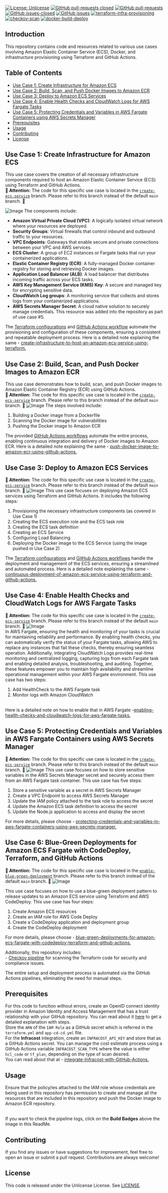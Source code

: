 [![License: Unlicense](https://img.shields.io/badge/license-Unlicense-white.svg)](https://choosealicense.com/licenses/unlicense/) [![GitHub pull-requests closed](https://img.shields.io/github/issues-pr-closed/kunduso/add-aws-ecr-ecs-fargate)](https://github.com/kunduso/add-aws-ecr-ecs-fargate/pulls?q=is%3Apr+is%3Aclosed) [![GitHub pull-requests](https://img.shields.io/github/issues-pr/kunduso/add-aws-ecr-ecs-fargate)](https://GitHub.com/kunduso/add-aws-ecr-ecs-fargate/pull/) 
[![GitHub issues-closed](https://img.shields.io/github/issues-closed/kunduso/add-aws-ecr-ecs-fargate)](https://github.com/kunduso/add-aws-ecr-ecs-fargate/issues?q=is%3Aissue+is%3Aclosed) [![GitHub issues](https://img.shields.io/github/issues/kunduso/add-aws-ecr-ecs-fargate)](https://GitHub.com/kunduso/add-aws-ecr-ecs-fargate/issues/) 
[![terraform-infra-provisioning](https://github.com/kunduso/add-aws-ecr-ecs-fargate/actions/workflows/terraform.yml/badge.svg?branch=main)](https://github.com/kunduso/add-aws-ecr-ecs-fargate/actions/workflows/terraform.yml) [![checkov-scan](https://github.com/kunduso/add-aws-ecr-ecs-fargate/actions/workflows/code-scan.yml/badge.svg?branch=main)](https://github.com/kunduso/add-aws-ecr-ecs-fargate/actions/workflows/code-scan.yml) [![docker-build-deploy](https://github.com/kunduso/add-aws-ecr-ecs-fargate/actions/workflows/app-ci-cd.yml/badge.svg?branch=main)](https://github.com/kunduso/add-aws-ecr-ecs-fargate/actions/workflows/app-ci-cd.yml)


## Introduction
This repository contains code and resources related to various use cases involving Amazon Elastic Container Service (ECS), Docker, and infrastructure provisioning using Terraform and GitHub Actions.
## Table of Contents
- [Use Case 1: Create Infrastructure for Amazon ECS](#use-case-1-create-infrastructure-for-amazon-ecs)
- [Use Case 2: Build, Scan, and Push Docker Images to Amazon ECR](#use-case-2-build-scan-and-push-docker-images-to-amazon-ecr)
- [Use Case 3: Deploy to Amazon ECS Services](#use-case-3-deploy-to-amazon-ecs-services)
- [Use Case 4: Enable Health Checks and CloudWatch Logs for AWS Fargate Tasks](#use-case-4-enable-health-checks-and-cloudwatch-logs-for-aws-fargate-tasks)
- [Use Case 5: Protecting Credentials and Variables in AWS Fargate Containers using AWS Secrets Manager](#use-case-5-protecting-credentials-and-variables-in-aws-fargate-containers-using-aws-secrets-manager)
- [Prerequisites](#prerequisites)
- [Usage](#usage)
- [Contributing](#contributing)
- [License](#license)


## Use Case 1: Create Infrastructure for Amazon ECS

This use case covers the creation of all necessary infrastructure components required to host an Amazon Elastic Container Service (ECS) using Terraform and GitHub Actions. 
</br> **🔔 Attention:** The code for this specific use case is located in the [`create-ecs-service`](https://github.com/kunduso/add-aws-ecr-ecs-fargate/tree/create-ecs-service) branch. Please refer to this branch instead of the default `main` branch. **🔔**

![Image](https://skdevops.files.wordpress.com/2024/04/90-image-1-2.png)
The components include:
- **Amazon Virtual Private Cloud (VPC)**: A logically isolated virtual network where your resources are deployed.
- **Security Groups**: Virtual firewalls that control inbound and outbound traffic to your resources.
- **VPC Endpoints**: Gateways that enable secure and private connections between your VPC and AWS services.
- **ECS Cluster**: A group of EC2 instances or Fargate tasks that run your containerized applications.
- **Elastic Container Registry (ECR)**: A fully-managed Docker container registry for storing and retrieving Docker images.
- **Application Load Balancer (ALB)**: A load balancer that distributes incoming traffic across your ECS tasks.
- **AWS Key Management Service (KMS) Key**: A secure and managed key for encrypting sensitive data.
- **CloudWatch Log groups**: A monitoring service that collects and stores logs from your containerized applications.
- **AWS Secrets Manager Secret**: A cloud native solution to securely manage credentials. This resource was added into the repository as part of use case #5.

The [Terraform configurations](./infra/) and [GitHub Actions workflow](./.github/workflows/terraform.yml) automate the provisioning and configuration of these components, ensuring a consistent and repeatable deployment process. Here is a detailed note explaining the same - [create-infrastructure-to-host-an-amazon-ecs-service-using-terraform.](http://skundunotes.com/2024/04/10/create-infrastructure-to-host-an-amazon-ecs-service-using-terraform/)
## Use Case 2: Build, Scan, and Push Docker Images to Amazon ECR

This use case demonstrates how to build, scan, and push Docker images to Amazon Elastic Container Registry (ECR) using GitHub Actions.
</br> **🔔 Attention:** The code for this specific use case is located in the [`create-ecs-service`](https://github.com/kunduso/add-aws-ecr-ecs-fargate/tree/create-ecs-service) branch. Please refer to this branch instead of the default `main` branch. **🔔**
![Image](https://skdevops.files.wordpress.com/2024/04/91-image-1.png)
The steps involved include:

1. Building a Docker image from a Dockerfile
2. Scanning the Docker image for vulnerabilities
3. Pushing the Docker image to Amazon ECR

The provided [GitHub Actions workflows](./.github/workflows/app-ci-cd.yml) automate the entire process, enabling continuous integration and delivery of Docker images to Amazon ECR. Here is a detailed note explaining the same - [push-docker-image-to-amazon-ecr-using-github-actions.](http://skundunotes.com/2024/04/28/push-docker-image-to-amazon-ecr-using-github-actions/)

## Use Case 3: Deploy to Amazon ECS Services
**🔔 Attention:** The code for this specific use case is located in the [`create-ecs-service`](https://github.com/kunduso/add-aws-ecr-ecs-fargate/tree/create-ecs-service) branch. Please refer to this branch instead of the default `main` branch. **🔔**
![Image](https://skdevops.files.wordpress.com/2024/05/92-image-0-2.png)
This use case focuses on deploying Amazon ECS services using Terraform and GitHub Actions. It includes the following steps:

1. Provisioning the necessary infrastructure components (as covered in Use Case 1)
2. Creating the ECS execution role and the ECS task role
3. Creating the ECS task definition
4. Creating an ECS Service
5. Configuring Load Balancing
6. Deploying the Docker image to the ECS Service (using the image pushed in Use Case 2)

The [Terraform configurations](./deploy/) and [GitHub Actions workflows](./.github/workflows/app-ci-cd.yml) handle the deployment and management of the ECS services, ensuring a streamlined and automated process. Here is a detailed note explaining the same - [continuous-deployment-of-amazon-ecs-service-using-terraform-and-github-actions.](http://skundunotes.com/2024/05/06/continuous-deployment-of-amazon-ecs-service-using-terraform-and-github-actions/)

## Use Case 4: Enable Health Checks and CloudWatch Logs for AWS Fargate Tasks
**🔔 Attention:** The code for this specific use case is located in the [`create-ecs-service`](https://github.com/kunduso/add-aws-ecr-ecs-fargate/tree/create-ecs-service) branch. Please refer to this branch instead of the default `main` branch. **🔔**
![Image](https://skdevops.files.wordpress.com/2024/06/94-image-0.png)
</br> In AWS Fargate, ensuring the health and monitoring of your tasks is crucial for maintaining reliability and performance. By enabling health checks, you can automatically verify the status of your Fargate tasks, allowing AWS to replace any instances that fail these checks, thereby ensuring seamless operation. Additionally, integrating CloudWatch Logs provides real-time monitoring and centralized logging, capturing logs from each Fargate task and enabling detailed analysis, troubleshooting, and auditing. Together, these features empower you to maintain high availability and streamline operational management within your AWS Fargate environment. This use case has two steps:

1. Add HealthCheck to the AWS Fargate task
2. Monitor logs with Amazon CloudWatch

</br> Here is a detailed note on how to enable that in AWS Fargate -[enabling-health-checks-and-cloudwatch-logs-for-aws-fargate-tasks.](https://skundunotes.com/2024/06/27/enabling-health-checks-and-cloudwatch-logs-for-aws-fargate-tasks/)

## Use Case 5: Protecting Credentials and Variables in AWS Fargate Containers using AWS Secrets Manager
**🔔 Attention:** The code for this specific use case is located in the [`create-ecs-service`](https://github.com/kunduso/add-aws-ecr-ecs-fargate/tree/create-ecs-service) branch. Please refer to this branch instead of the default `main` branch. **🔔**
![Image](https://skdevops.files.wordpress.com/2024/06/96-image-0.png)
This use case focuses on how to store sensitive variables in the AWS Secrets Manager secret and securely access them from an AWS Fargate task container. This use case has five steps:

1. Store a sensitive variable as a secret in AWS Secrets Manager
2. Create a VPC Endpoint to access AWS Secrets Manager
3. Update the IAM policy attached to the task role to access the secret
4. Update the Amazon ECS task definition to access the secret
5. Update the Node.js application to access and display the secret

For more details, please choose - [protecting-credentials-and-variables-in-aws-fargate-containers-using-aws-secrets-manager.](https://skundunotes.com/2024/07/02/protecting-credentials-and-variables-in-aws-fargate-containers-using-aws-secrets-manager/)

## Use Case 6: Blue-Green Deployments for Amazon ECS Fargate with CodeDeploy, Terraform, and GitHub Actions
**🔔 Attention:** The code for this specific use case is located in the [`enable-blue-green-deployment`](https://github.com/kunduso/add-aws-ecr-ecs-fargate/tree/enable-blue-green-deployment) branch. Please refer to this branch instead of the default `main` branch. **🔔**
![Image](https://skdevops.files.wordpress.com/2024/10/104-image-0.png)

This use case focuses on how to use a blue-green deployment pattern to release updates to an Amazon ECS service using Terraform and AWS CodeDeploy. This use case has four steps:

1. Create Amazon ECS resources
2. Create an IAM role for AWS Code Deploy
3. Create a CodeDeploy application and deployment group
4. Create the CodeDeploy deployment

For more details, please choose - [blue-green-deployments-for-amazon-ecs-fargate-with-codedeploy-terraform-and-github-actions.](https://skundunotes.com/2024/10/31/blue-green-deployments-for-amazon-ecs-fargate-with-codedeploy-terraform-and-github-actions/)


Additionally, this repository includes:
</br> - [Checkov pipeline](./.github/workflows/code-scan.yml) for scanning the Terraform code for security and compliance issues.

The entire setup and deployment process is automated via the GitHub Actions pipelines, eliminating the need for manual steps.

## Prerequisites
For this code to function without errors, create an OpenID connect identity provider in Amazon Identity and Access Management that has a trust relationship with your GitHub repository. You can read about it [here](https://skundunotes.com/2023/02/28/securely-integrate-aws-credentials-with-github-actions-using-openid-connect/) to get a detailed explanation with steps.
<br />Store the `ARN` of the `IAM Role` as a GitHub secret which is referred in the `terraform.yml` and `app-cd-cd.yml` file.
<br />For the **Infracost** integration, create an `INFRACOST_API_KEY` and store that as a GitHub Actions secret. You can manage the cost estimate process using a GitHub Actions variable `INFRACOST_SCAN_TYPE` where the value is either `hcl_code` or `tf_plan`, depending on the type of scan desired.
<br />You can read about that at - [integrate-Infracost-with-GitHub-Actions.](http://skundunotes.com/2023/07/17/estimate-aws-cloud-resource-cost-with-infracost-terraform-and-github-actions/)
## Usage
Ensure that the policy/ies attached to the IAM role whose credentials are being used in this repository has permission to create and manage all the resources that are included in this repository and push the Docker image to Amazon ECR repository.

<br />If you want to check the pipeline logs, click on the **Build Badges** above the image in this ReadMe.

## Contributing
If you find any issues or have suggestions for improvement, feel free to open an issue or submit a pull request. Contributions are always welcome!

## License
This code is released under the Unlicense License. See [LICENSE](LICENSE).